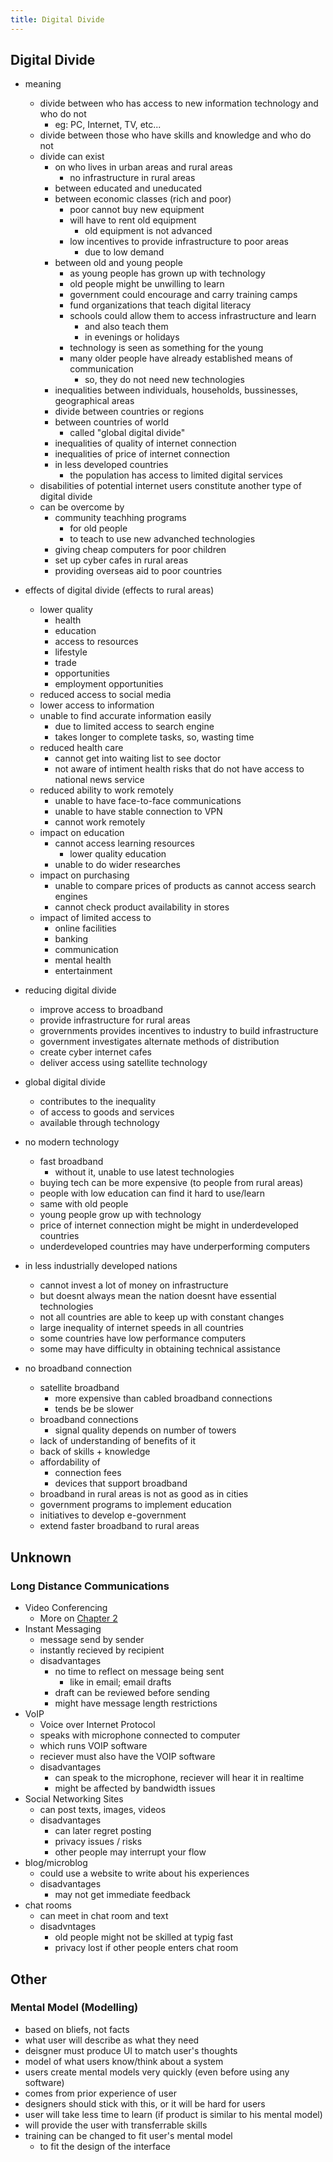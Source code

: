 ```yaml
---
title: Digital Divide
---
```


## Digital Divide

- meaning
    - divide between who has access to new information technology and who do not
        - eg: PC, Internet, TV, etc...
    - divide between those who have skills and knowledge and who do not
    - divide can exist 
        - on who lives in urban areas and rural areas
            - no infrastructure in rural areas
        - between educated and uneducated
        - between economic classes (rich and poor)
            - poor cannot buy new equipment
            - will have to rent old equipment
                - old equipment is not advanced
            - low incentives to provide infrastructure to poor areas
                - due to low demand   
        - between old and young people
            - as young people has grown up with technology
            - old people might be unwilling to learn
            - government could encourage and carry training camps
            - fund organizations that teach digital literacy
            - schools could allow them to access infrastructure and learn
                - and also teach them
                - in evenings or holidays 
            - technology is seen as something for the young
            - many older people have already established means of communication
                - so, they do not need new technologies
        - inequalities between individuals, households, bussinesses, geographical areas
        - divide between countries or regions
        - between countries of world 
            - called "global digital divide"
        - inequalities of quality of internet connection 
        - inequalities of price of internet connection 
        - in less developed countries
            - the population has access to limited digital services
    - disabilities of potential internet users constitute another type of digital divide
    - can be overcome by
        - community teachhing programs
            - for old people
            - to teach to use new advanched technologies
        - giving cheap computers for poor children
        - set up cyber cafes in rural areas
        - providing overseas aid to poor countries 

- effects of digital divide (effects to rural areas)
    - lower quality 
        - health
        - education
        - access to resources
        - lifestyle
        - trade
        - opportunities
        - employment opportunities
    - reduced access to social media
    - lower access to information
    - unable to find accurate information easily
        - due to limited access to search engine
        - takes longer to complete tasks, so, wasting time
    - reduced health care
        - cannot get into waiting list to see doctor
        - not aware of intiment health risks that do not have access to national news service
    - reduced ability to work remotely
        - unable to have face-to-face communications
        - unable to have stable connection to VPN
        - cannot work remotely
    - impact on education
        - cannot access learning resources
            - lower quality education
        - unable to do wider researches
    - impact on purchasing
        - unable to compare prices of products as cannot access search engines
        - cannot check product availability in stores
    - impact of limited access to 
        - online facilities
        - banking
        - communication
        - mental health
        - entertainment

- reducing digital divide
    - improve access to broadband
    - provide infrastructure for rural areas
    - grovernments provides incentives to industry to build infrastructure
    - government investigates alternate methods of distribution
    - create cyber internet cafes
    - deliver access using satellite technology

- global digital divide
    - contributes to the inequality
    - of access to goods and services
    - available through technology

    

- no modern technology
    - fast broadband
        - without it, unable to use latest technologies
    - buying tech can be more expensive (to people from rural areas)
    - people with low education can find it hard to use/learn
    - same with old people
    - young people grow up with technology
    - price of internet connection might be might in underdeveloped countries
    - underdeveloped countries may have underperforming computers

- in less industrially developed nations
    - cannot invest a lot of money on infrastructure
    - but doesnt always mean the nation doesnt have essential technologies
    - not all countries are able to keep up with constant changes
    - large inequality of internet speeds in all countries
    - some countries have low performance computers
    - some may have difficulty in obtaining technical assistance

- no broadband connection
    - satellite broadband 
        - more expensive than cabled broadband connections
        - tends be be slower
    - broadband connections
        - signal quality depends on number of towers
    - lack of understanding of benefits of it
    - back of skills + knowledge
    - affordability of 
        - connection fees
        - devices that support broadband
    - broadband in rural areas is not as good as in cities
    - government programs to implement education
    - initiatives to develop e-government
    - extend faster broadband to rural areas


## Unknown

### Long Distance Communications

- Video Conferencing
    - More on [Chapter 2](../3-networking/index.md)
- Instant Messaging
    - message send by sender
    - instantly recieved by recipient
    - disadvantages
        - no time to reflect on message being sent
            - like in email; email drafts
        - draft can be reviewed before sending
        - might have message length restrictions
- VoIP 
    - Voice over Internet Protocol
    - speaks with microphone connected to computer
    - which runs VOIP software
    - reciever must also have the VOIP software
    - disadvantages
        - can speak to the microphone, reciever will hear it in realtime
        - might be affected by bandwidth issues
- Social Networking Sites
    - can post texts, images, videos
    - disadvantages
        - can later regret posting
        - privacy issues / risks
        - other people may interrupt your flow
- blog/microblog
    - could use a website to write about his experiences
    - disadvantages
        - may not get immediate feedback
- chat rooms
    - can meet in chat room and text
    - disadvntages
        - old people might not be skilled at typig fast
        - privacy lost if other people enters chat room 

## Other

### Mental Model (Modelling)

- based on bliefs, not facts
- what user will describe as what they need
- deisgner must produce UI to match user's thoughts
- model of what users know/think about a system
- users create mental models very quickly (even before using any software)
- comes from prior experience of user
- designers should stick with this, or it will be hard for users
- user will take less time to learn (if product is similar to his mental model)
- will provide the user with transferrable skills
- training can be changed to fit user's mental model
    - to fit the design of the interface




